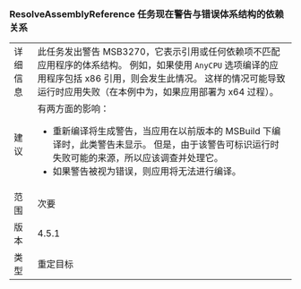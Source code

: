 ### <a name="resolveassemblyreference-task-now-warns-of-dependencies-with-the-wrong-architecture"></a>ResolveAssemblyReference 任务现在警告与错误体系结构的依赖关系

|   |   |
|---|---|
|详细信息|此任务发出警告 MSB3270，它表示引用或任何依赖项不匹配应用程序的体系结构。 例如，如果使用 <code>AnyCPU</code> 选项编译的应用程序包括 x86 引用，则会发生此情况。 这样的情况可能导致运行时应用失败（在本例中为，如果应用部署为 x64 过程）。|
|建议|有两方面的影响：<ul><li>重新编译将生成警告，当应用在以前版本的 MSBuild 下编译时，此类警告未显示。 但是，由于该警告可标识运行时失败可能的来源，所以应该调查并处理它。</li><li>如果警告被视为错误，则应用将无法进行编译。</li></ul>|
|范围|次要|
|版本|4.5.1|
|类型|重定目标|

